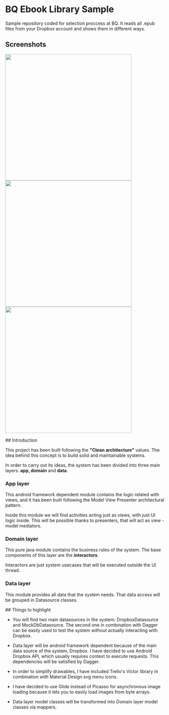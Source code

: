 # BQ Ebook Library Sample

Sample repository coded for selection proccess at BQ.
It reads all .epub files from your Dropbox account and shows them in different ways.

## Screenshots
<img src="https://raw.githubusercontent.com/carlospiles/bqsample/master/art/screenshot_ebook_list.png" width="400">
<img src="https://raw.githubusercontent.com/carlospiles/bqsample/master/art/screenshot_ebook_details.png" width="400">
<img src="https://raw.githubusercontent.com/carlospiles/bqsample/master/art/screenshot_ebooklist_grid.png" width="400">

## Introduction

This project has been built following the **"Clean architecture"** values.
The idea behind this concept is to build solid and maintainable systems.

In order to carry out its ideas, the system has been divided into three main layers: **app, domain** and **data**.

### App layer

This android framework dependent module contains the logic related with views, and it has been built following the Model View Presenter
architectural pattern.

Inside this module we will find activities acting just as views, with just UI logic inside. This will be possible
thanks to presenters, that will act as view - model mediators.


### Domain layer

This pure java module contains the business rules of the system. The base components of this layer are the **interactors**.

Interactors are just system usecases that will be executed outside the UI thread.


### Data layer

This module provides all data that the system needs. That data access will be grouped in Datasource classes.


## Things to highlight

+ You will find two main datasources in the system: DropboxDatasource and MockDbDatasource.
The second one in combination with Dagger can be easily used to test the system without actually interacting with Dropbox.

+ Data layer will be android framework dependent because of the main data source of the system, Dropbox.
I have decided to use Android Dropbox API, which usually requires context to execute requests. This
dependencies will be satisfied by Dagger.

+ In order to simplify drawables, I have included Trello's Victor library in combination with Material
Design svg menu icons.

+ I have decided to use Glide instead of Picasso for asynchronous image loading because it lets you to
easily load images from byte arrays.

+ Data layer model classes will be transformed into Domain layer model classes via mappers.







